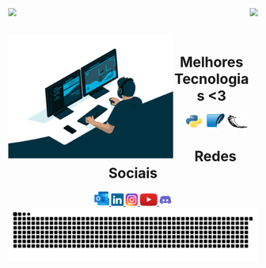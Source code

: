 <div>
  
  <img  height="170em" src="https://github-readme-stats.vercel.app/api?username=LucaPaiva21&show_icons=true&theme=radical&include_all_commits=true&count_private=true"/>
  <img align="right" height="170em" src="https://github-readme-stats.vercel.app/api/top-langs/?username=LucaPaiva21&layout=compact&langs_count=16&theme=radical"/>
</div>
<br>

<div  align="center"> 
  <div style="display: inline_block"><br>
    <img align="left" height="250" alt="coding-time" src="code.gif">
    <h1 align="center">Melhores Tecnologias <3</h1>
    <img align="center" height="30" width="40" alt="js-icon"  src="https://raw.githubusercontent.com/devicons/devicon/master/icons/python/python-original.svg">
    <img align="center" height="30" width="40" alt="python-icon" 
      src="https://raw.githubusercontent.com/devicons/devicon/master/icons/sqlite/sqlite-original.svg">
    <img align="center" height="30" width="40" alt="sqlite-icon"
      src="flask.svg">
   </div>
    
  
  <h1 align="center">Redes Sociais</h1>
    <a href = "mailto: work.lucapaiva@hotmail.com">
      <img width="30" src="outlook.svg">
    </a>
    <a href = "https://www.linkedin.com/in/leandro-luca-55b950284/">
      <img width="25" src="linkedin.svg">
    </a>
    <a href = "https://www.instagram.com/lucapaivamarkenting/">
      <img width="25" src="instagram.png">
    </a>
    <a href = "https://www.youtube.com/@MundoDoShen">
      <img width="35" src="youtube.svg">
    </a>
    <a href = "https://discord.gg/zYwHy9Pq">
      <img width="25" src="discord.svg">
</div>
      
<picture>
  <source media="(prefers-color-scheme: dark)" srcset="https://raw.githubusercontent.com/LucaPaiva21/LucaPaiva21/output/github-contribution-grid-snake-dark.svg">
  <source media="(prefers-color-scheme: light)" srcset="https://raw.githubusercontent.com/LucaPaiva21/LucaPaiva21/output/github-contribution-grid-snake.svg">
  <img alt="github contribution grid snake animation" src="https://raw.githubusercontent.com/LucaPaiva21/LucaPaiva21/output/github-contribution-grid-snake.svg">
</picture>

